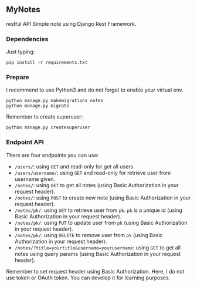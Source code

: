 ## MyNotes
restful API Simple note using Django Rest Framework.

### Dependencies
Just typing:

```
pip install -r requirements.txt
```

### Prepare
I recommend to use Python3 and do not forget to enable your virtual env.

```
python manage.py makemigrations notes
python manage.py migrate 
```

Remember to create superuser:

```
python manage.py createsuperuser
```

### Endpoint API
There are four endpoints you can use:

* `/users/`: using `GET` and read-only for get all users.
* `/users/username/`: using `GET` and read-only for retrieve user from username given.
* `/notes/`: using `GET` to get all notes (using Basic Authorization in your request header).
* `/notes/`: using `POST` to create new note (using Basic Authorization in your request header).
* `/notes/pk/`: using `GET` to retrieve user from `pk`. `pk` is a unique id  (using Basic Authorization in your request header).
* `/notes/pk/`: using `PUT` to update user from `pk` (using Basic Authorization in your request header).
* `/notes/pk/`: using `DELETE` to remove user from `pk` (using Basic Authorization in your request header).
* `/notes/?title=yourtitle&username=yourusername`: using `GET` to get all notes using query params (using Basic Authorization in your request header).

Remember to set request header using Basic Authorization. Here, I do not use token or OAuth token. You can develop it for learning purposes.